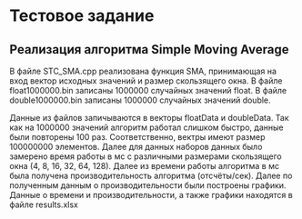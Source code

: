 # Тестовое задание
## Реализация алгоритма Simple Moving Average

В файле STC_SMA.cpp реализована функция SMA, принимающая на вход вектор исходных значений и размер скользящего окна.
В файле float1000000.bin записаны 1000000 случайных значений float.
В файле double1000000.bin записаны 1000000 случайных значений double.

Данные из файлов запичываются в векторы floatData и doubleData. Так как на 1000000 значений алгоритм работал слишком быстро, данные были повторены 100 раз. Соответственно, вектры имеют размер 100000000 элементов.
Далее для данных наборов данных было замерено время работы в мс с различными размерами скользящего окна (4, 8, 16, 32, 64, 128).
Далее из времени работы алгоритма в мс была получена производительность алгоритма (отсчёты/сек). Далее по полученным данным о производительности были построены графики. Данные о времени и производительности, а также графики находятся в файле results.xlsx

